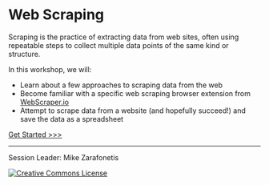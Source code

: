# Web Scraping

Scraping is the practice of extracting data from web sites, often using repeatable steps to collect multiple data points of the same kind or structure. 

In this workshop, we will:
- Learn about a few approaches to scraping data from the web
- Become familiar with a specific web scraping browser extension from [WebScraper.io](https://webscraper.io)
- Attempt to scrape data from a website (and hopefully succeed!) and save the data as a spreadsheet

[Get Started >>>](sections/01-introduction.md)

-----

Session Leader: Mike Zarafonetis

[![Creative Commons License](https://i.creativecommons.org/l/by-sa/4.0/88x31.png)](http://creativecommons.org/licenses/by-sa/4.0/)
